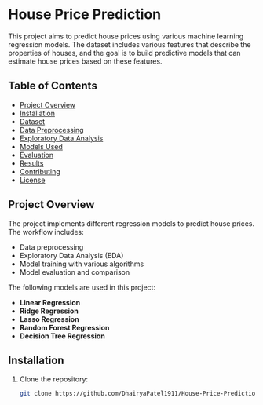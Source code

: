 # House Price Prediction

This project aims to predict house prices using various machine learning regression models. The dataset includes various features that describe the properties of houses, and the goal is to build predictive models that can estimate house prices based on these features.

## Table of Contents
- [Project Overview](#project-overview)
- [Installation](#installation)
- [Dataset](#dataset)
- [Data Preprocessing](#data-preprocessing)
- [Exploratory Data Analysis](#exploratory-data-analysis)
- [Models Used](#models-used)
- [Evaluation](#evaluation)
- [Results](#results)
- [Contributing](#contributing)
- [License](#license)

## Project Overview
The project implements different regression models to predict house prices. The workflow includes:
- Data preprocessing
- Exploratory Data Analysis (EDA)
- Model training with various algorithms
- Model evaluation and comparison

The following models are used in this project:
- **Linear Regression**
- **Ridge Regression**
- **Lasso Regression**
- **Random Forest Regression**
- **Decision Tree Regression**

## Installation
1. Clone the repository:
   ```bash
   git clone https://github.com/DhairyaPatel1911/House-Price-Prediction.git
